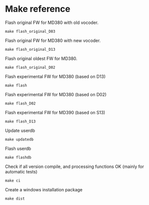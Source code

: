 
# Make reference

Flash original FW for MD380 with old vocoder.

    make flash_original_D03

Flash original FW for MD380 with new vocoder.

    make flash_original_D13

Flash original oldest FW for MD380.

    make flash_original_D02

Flash experimental FW for MD380 (based on D13)

    make flash

Flash experimental FW for MD380 (based on D02)

    make flash_D02

Flash experimental FW for MD390 (based on S13)

    make flash_D13

Update userdb

    make updatedb

Flash userdb

    make flashdb

Check if all version compile, and processing functions OK (mainly for automatic tests)

    make ci

Create a windows installation package

    make dist

